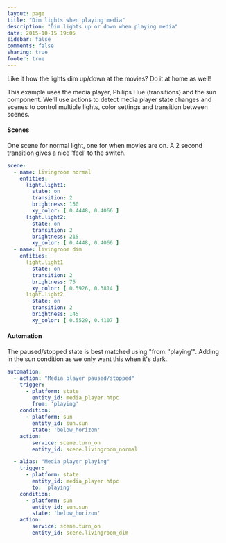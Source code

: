 ```yaml
---
layout: page
title: "Dim lights when playing media"
description: "Dim lights up or down when playing media"
date: 2015-10-15 19:05
sidebar: false
comments: false
sharing: true
footer: true
---
```


Like it how the lights dim up/down at the movies? Do it at home as well!

This example uses the media player, Philips Hue (transitions) and the sun component.
We'll use actions to detect media player state changes and scenes to control multiple
lights, color settings and transition between scenes.

#### Scenes
One scene for normal light, one for when movies are on.
A 2 second transition gives a nice 'feel' to the switch.

```yaml
scene:
  - name: Livingroom normal
    entities:
      light.light1:
        state: on
        transition: 2
        brightness: 150
        xy_color: [ 0.4448, 0.4066 ]
      light.light2:
        state: on
        transition: 2
        brightness: 215
        xy_color: [ 0.4448, 0.4066 ]
  - name: Livingroom dim
    entities:
      light.light1
        state: on
        transition: 2
        brightness: 75
        xy_color: [ 0.5926, 0.3814 ]
      light.light2
        state: on
        transition: 2
        brightness: 145
        xy_color: [ 0.5529, 0.4107 ]
```


#### Automation
The paused/stopped state is best matched using "from: 'playing'".
Adding in the sun condition as we only want this when it's dark.

```yaml
automation:
  - action: "Media player paused/stopped"
    trigger:
      - platform: state
        entity_id: media_player.htpc
        from: 'playing'
    condition:
      - platform: sun
        entity_id: sun.sun
        state: 'below_horizon'
    action:
        service: scene.turn_on
        entity_id: scene.livingroom_normal

  - alias: "Media player playing"
    trigger:
      - platform: state
        entity_id: media_player.htpc
        to: 'playing'
    condition:
      - platform: sun
        entity_id: sun.sun
        state: 'below_horizon'
    action:
        service: scene.turn_on
        entity_id: scene.livingroom_dim
```

